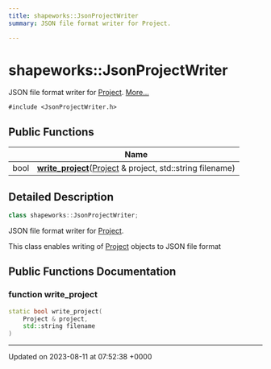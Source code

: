 ```yaml
---
title: shapeworks::JsonProjectWriter
summary: JSON file format writer for Project. 

---
```


# shapeworks::JsonProjectWriter



JSON file format writer for [Project]().  [More...](#detailed-description)


`#include <JsonProjectWriter.h>`

## Public Functions

|                | Name           |
| -------------- | -------------- |
| bool | **[write_project](../Classes/classshapeworks_1_1JsonProjectWriter.md#function-write-project)**([Project](../Classes/classshapeworks_1_1Project.md) & project, std::string filename) |

## Detailed Description

```cpp
class shapeworks::JsonProjectWriter;
```

JSON file format writer for [Project](). 

This class enables writing of [Project](../Classes/classshapeworks_1_1Project.md) objects to JSON file format 

## Public Functions Documentation

### function write_project

```cpp
static bool write_project(
    Project & project,
    std::string filename
)
```


-------------------------------

Updated on 2023-08-11 at 07:52:38 +0000